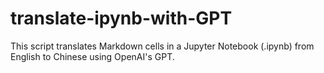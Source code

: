 # translate-ipynb-with-GPT
This script translates Markdown cells in a Jupyter Notebook (.ipynb) from English to Chinese using OpenAI's GPT. 
